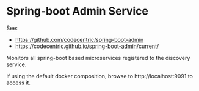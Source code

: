 # Spring-boot Admin Service

See:
- https://github.com/codecentric/spring-boot-admin
- https://codecentric.github.io/spring-boot-admin/current/

Monitors all spring-boot based microservices registered to the discovery service.

If using the default docker composition, browse to http://localhost:9091 to access it.